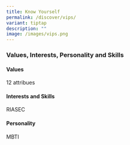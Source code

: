 ```yaml
---
title: Know Yourself
permalink: /discover/vips/
variant: tiptap
description: ""
image: /images/vips.png
---
```

<h3>Values, Interests, Personality and Skills</h3>
<h4>Values</h4>
<p>12 attribues</p>
<h4>Interests and Skills</h4>
<p>RIASEC</p>
<h4>Personality</h4>
<p>MBTI</p>
<p></p>
<p></p>